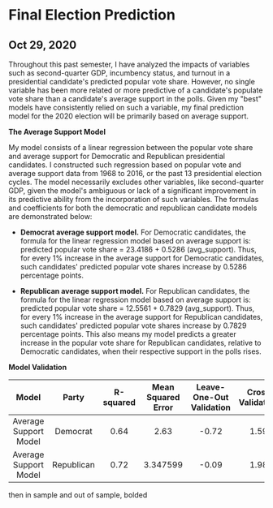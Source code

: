 # Final Election Prediction
## Oct 29, 2020

Throughout this past semester, I have analyzed the impacts of variables such as second-quarter GDP, incumbency status, and turnout in a presidential candidate's predicted popular vote share. However, no single variable has been more related or more predictive of a candidate's populate vote share than a candidate's average support in the polls. Given my "best" models have consistently relied on such a variable, my final prediction model for the 2020 election will be primarily based on average support.  

**The Average Support Model** 

My model consists of a linear regression between the popular vote share and average support for Democratic and Republican presidential candidates. I constructed such regression based on popular vote and average support data from 1968 to 2016, or the past 13 presidential election cycles. The model necessarily excludes other variables, like second-quarter GDP, given the model's ambiguous or lack of a significant improvement in its predictive ability from the incorporation of such variables. The formulas and coefficients for both the democratic and republican candidate models are demonstrated below: 

* **Democrat average support model.** For Democratic candidates, the formula for the linear regression model based on average support is: predicted popular vote share = 23.4186 + 0.5286 (avg_support). Thus, for every 1% increase in the average support for Democratic candidates, such candidates' predicted popular vote shares increase by 0.5286 percentage points. 

* **Republican average support model.** For Republican candidates, the formula for the linear regression model based on average support is: predicted popular vote share = 12.5561 + 0.7829 (avg_support). Thus, for every 1% increase in the average support for Republican candidates, such candidates' predicted popular vote shares increase by 0.7829 percentage points. This also means my model predicts a greater increase in the popular vote share for Republican candidates, relative to Democratic candidates, when their respective support in the polls rises. 

**Model Validation** 

| Model  | Party |  R-squared | Mean Squared Error  | Leave-One-Out Validation  | Cross Validation  |
|:-:|:-:|:-:|:-:|:-:|:-:|
| Average Support Model  | Democrat  |  0.64  | 2.63 | -0.72  | 1.59  |
|  Average Support Model   |  Republican | 0.72  | 3.347599  |  -0.09 |  1.98 |

then in sample and out of sample, bolded 





